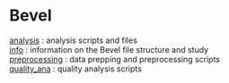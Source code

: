 # Bevel  

[analysis](https://github.com/niblunc/Bevel/tree/master/analysis%20)  : analysis scripts and files<br/>
[info](https://github.com/niblunc/Bevel/tree/master/info)    : information on the Bevel file structure and study<br/> 
[preprocessing](https://github.com/niblunc/Bevel/tree/master/preprocessing)    : data prepping and preprocessing scripts <br/> 
[quality_ana](https://github.com/niblunc/Bevel/tree/master/quality_ana)    : quality analysis scripts <br/> 


